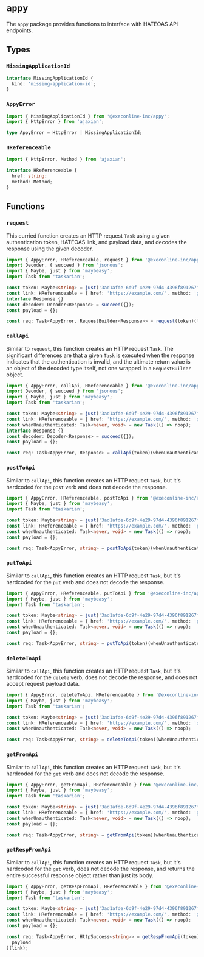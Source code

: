 # `appy`

The `appy` package provides functions to interface with HATEOAS API endpoints.

## Types

### `MissingApplicationId`

```ts
interface MissingApplicationId {
  kind: 'missing-application-id';
}
```

### `AppyError`

```ts
import { MissingApplicationId } from '@execonline-inc/appy';
import { HttpError } from 'ajaxian';

type AppyError = HttpError | MissingApplicationId;
```

### `HReferenceable`

```ts
import { HttpError, Method } from 'ajaxian';

interface HReferenceable {
  href: string;
  method: Method;
}
```

## Functions

### `request`

This curried function creates an HTTP request `Task` using a given authentication token, HATEOAS link, and payload data, and decodes the response using the given decoder.

```ts
import { AppyError, HReferenceable, request } from '@execonline-inc/appy';
import Decoder, { succeed } from 'jsonous';
import { Maybe, just } from 'maybeasy';
import Task from 'taskarian';

const token: Maybe<string> = just('3ad1afde-6d9f-4e29-97d4-4396f891267f');
const link: HReferenceable = { href: 'https://example.com/', method: 'get' };
interface Response {}
const decoder: Decoder<Response> = succeed({});
const payload = {};

const req: Task<AppyError, RequestBuilder<Response>> = request(token)(link, decoder, payload);
```

### `callApi`

Similar to `request`, this function creates an HTTP request `Task`. The significant differences are that a given `Task` is executed when the response indicates that the authentication is invalid, and the ultimate return value is an object of the decoded type itself, not one wrapped in a `RequestBuilder` object.

```ts
import { AppyError, callApi, HReferenceable } from '@execonline-inc/appy';
import Decoder, { succeed } from 'jsonous';
import { Maybe, just } from 'maybeasy';
import Task from 'taskarian';

const token: Maybe<string> = just('3ad1afde-6d9f-4e29-97d4-4396f891267f');
const link: HReferenceable = { href: 'https://example.com/', method: 'get' };
const whenUnauthenticated: Task<never, void> = new Task(() => noop);
interface Response {}
const decoder: Decoder<Response> = succeed({});
const payload = {};

const req: Task<AppyError, Response> = callApi(token)(whenUnauthenticated)(decoder, payload)(link);
```

### `postToApi`

Similar to `callApi`, this function creates an HTTP request `Task`, but it's hardcoded for the `post` verb and does not decode the response.

```ts
import { AppyError, HReferenceable, postToApi } from '@execonline-inc/appy';
import { Maybe, just } from 'maybeasy';
import Task from 'taskarian';

const token: Maybe<string> = just('3ad1afde-6d9f-4e29-97d4-4396f891267f');
const link: HReferenceable = { href: 'https://example.com/', method: 'post' };
const whenUnauthenticated: Task<never, void> = new Task(() => noop);
const payload = {};

const req: Task<AppyError, string> = postToApi(token)(whenUnauthenticated)(payload)(link);
```

### `putToApi`

Similar to `callApi`, this function creates an HTTP request `Task`, but it's hardcoded for the `put` verb and does not decode the response.

```ts
import { AppyError, HReferenceable, putToApi } from '@execonline-inc/appy';
import { Maybe, just } from 'maybeasy';
import Task from 'taskarian';

const token: Maybe<string> = just('3ad1afde-6d9f-4e29-97d4-4396f891267f');
const link: HReferenceable = { href: 'https://example.com/', method: 'put' };
const whenUnauthenticated: Task<never, void> = new Task(() => noop);
const payload = {};

const req: Task<AppyError, string> = putToApi(token)(whenUnauthenticated)(payload)(link);
```

### `deleteToApi`

Similar to `callApi`, this function creates an HTTP request `Task`, but it's hardcoded for the `delete` verb, does not decode the response, and does not accept request payload data.

```ts
import { AppyError, deleteToApi, HReferenceable } from '@execonline-inc/appy';
import { Maybe, just } from 'maybeasy';
import Task from 'taskarian';

const token: Maybe<string> = just('3ad1afde-6d9f-4e29-97d4-4396f891267f');
const link: HReferenceable = { href: 'https://example.com/', method: 'delete' };
const whenUnauthenticated: Task<never, void> = new Task(() => noop);

const req: Task<AppyError, string> = deleteToApi(token)(whenUnauthenticated)(link);
```

### `getFromApi`

Similar to `callApi`, this function creates an HTTP request `Task`, but it's hardcoded for the `get` verb and does not decode the response.

```ts
import { AppyError, getFromApi, HReferenceable } from '@execonline-inc/appy';
import { Maybe, just } from 'maybeasy';
import Task from 'taskarian';

const token: Maybe<string> = just('3ad1afde-6d9f-4e29-97d4-4396f891267f');
const link: HReferenceable = { href: 'https://example.com/', method: 'get' };
const whenUnauthenticated: Task<never, void> = new Task(() => noop);
const payload = {};

const req: Task<AppyError, string> = getFromApi(token)(whenUnauthenticated)(payload)(link);
```

### `getRespFromApi`

Similar to `callApi`, this function creates an HTTP request `Task`, but it's hardcoded for the `get` verb, does not decode the response, and returns the entire successful response object rather than just its body.

```ts
import { AppyError, getRespFromApi, HReferenceable } from '@execonline-inc/appy';
import { Maybe, just } from 'maybeasy';
import Task from 'taskarian';

const token: Maybe<string> = just('3ad1afde-6d9f-4e29-97d4-4396f891267f');
const link: HReferenceable = { href: 'https://example.com/', method: 'get' };
const whenUnauthenticated: Task<never, void> = new Task(() => noop);
const payload = {};

const req: Task<AppyError, HttpSuccess<string>> = getRespFromApi(token)(whenUnauthenticated)(
  payload
)(link);
```
